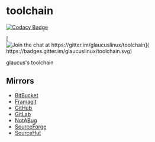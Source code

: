 # toolchain

[![Codacy Badge](https://api.codacy.com/project/badge/Grade/5fc57d42b8f249d8ab498b2597e937be)](https://app.codacy.com/gh/glaucuslinux/toolchain?utm_source=github.com&utm_medium=referral&utm_content=glaucuslinux/toolchain&utm_campaign=Badge_Grade_Dashboard)

[![Join the chat at https://gitter.im/glaucuslinux/toolchain](
https://badges.gitter.im/glaucuslinux/toolchain.svg)](
https://gitter.im/glaucuslinux/toolchain?utm_source=badge&utm_medium=badge&utm_campaign=pr-badge&utm_content=badge)

glaucus's toolchain

## Mirrors
*   [BitBucket](https://bitbucket.org/glaucuslinux/toolchain)
*   [Framagit](https://framagit.org/glaucuslinux/toolchain)
*   [GitHub](https://github.com/glaucuslinux/toolchain)
*   [GitLab](https://gitlab.com/glaucuslinux/toolchain)
*   [NotABug](https://notabug.org/glaucuslinux/toolchain)
*   [SourceForge](https://git.code.sf.net/p/glaucuslinux/toolchain)
*   [SourceHut](https://git.sr.ht/~glaucuslinux/toolchain)
